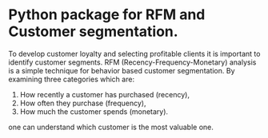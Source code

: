 # Python package for RFM and Customer segmentation. 

To develop customer loyalty and selecting profitable clients it is important to identify customer segments. RFM (Recency-Frequency-Monetary) analysis is a simple technique for behavior based customer segmentation. By examining three categories which are:
 1. How recently a customer has purchased (recency),
 2. How often they purchase (frequency),
 3. How much the customer spends (monetary).
 
one can understand which customer is the most valuable one. 

